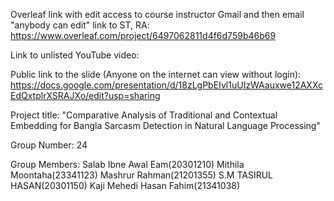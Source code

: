 Overleaf link with edit access to course instructor Gmail and then email "anybody can edit" link to ST, RA:
https://www.overleaf.com/project/6497062811d4f6d759b46b69


Link to unlisted YouTube video:


Public link to the slide (Anyone on the internet can view without login):
https://docs.google.com/presentation/d/18zLgPbEIvl1uUIzWAauxwe12AXXcEdQxtplrXSRAJXo/edit?usp=sharing

Project title:
"Comparative Analysis of Traditional and Contextual Embedding for Bangla Sarcasm Detection in Natural Language Processing"

Group Number:
24

Group Members:
Salab Ibne Awal Eam(20301210)
Mithila Moontaha(23341123)
Mashrur Rahman(21201355)
S.M TASIRUL HASAN(20301150)
Kaji Mehedi Hasan Fahim(21341038)
